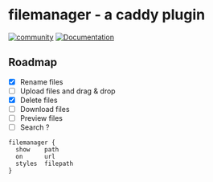 # filemanager - a caddy plugin

[![community](https://img.shields.io/badge/community-forum-ff69b4.svg?style=flat-square)](https://forum.caddyserver.com)
[![Documentation](https://img.shields.io/badge/godoc-reference-blue.svg?style=flat-square)](http://godoc.org/github.com/hacdias/caddy-filemanager)

## Roadmap

+ [x] Rename files
+ [ ] Upload files and drag & drop
+ [x] Delete files
+ [ ] Download files
+ [ ] Preview files
+ [ ] Search ?

```
filemanager {
  show    path
  on      url
  styles  filepath
}
```
